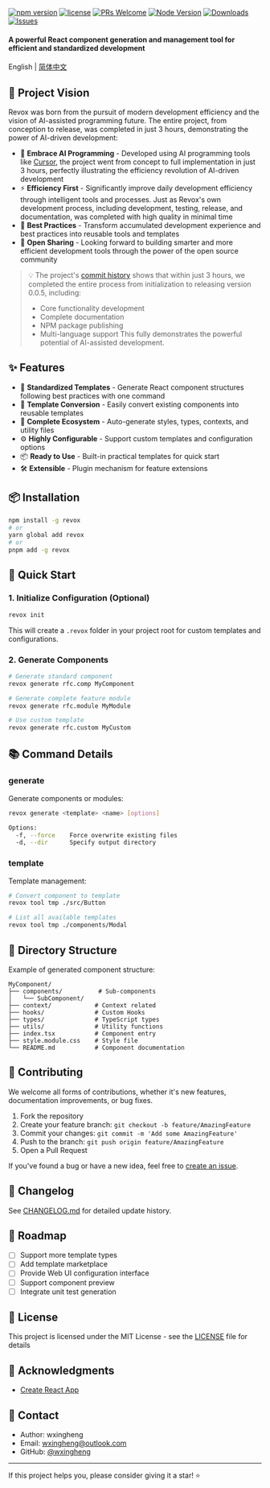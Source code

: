 [![npm version](https://img.shields.io/npm/v/revox.svg)](https://www.npmjs.com/package/revox)
[![license](https://img.shields.io/npm/l/revox.svg)](https://github.com/wxingheng/revox/blob/main/LICENSE)
[![PRs Welcome](https://img.shields.io/badge/PRs-welcome-brightgreen.svg)](#contributing)
[![Node Version](https://img.shields.io/node/v/revox.svg)](https://nodejs.org)
[![Downloads](https://img.shields.io/npm/dm/revox.svg)](https://www.npmjs.com/package/revox)
[![Issues](https://img.shields.io/github/issues/wxingheng/revox.svg)](https://github.com/wxingheng/revox/issues)

<h4>A powerful React component generation and management tool for efficient and standardized development</h4>

English | [简体中文](./README.md)

</div>

## 🎯 Project Vision

Revox was born from the pursuit of modern development efficiency and the vision of AI-assisted programming future. The entire project, from conception to release, was completed in just 3 hours, demonstrating the power of AI-driven development:

- 🤖 **Embrace AI Programming** - Developed using AI programming tools like [Cursor](https://www.cursor.com/), the project went from concept to full implementation in just 3 hours, perfectly illustrating the efficiency revolution of AI-driven development
- ⚡️ **Efficiency First** - Significantly improve daily development efficiency through intelligent tools and processes. Just as Revox's own development process, including development, testing, release, and documentation, was completed with high quality in minimal time
- 🎨 **Best Practices** - Transform accumulated development experience and best practices into reusable tools and templates
- 🌟 **Open Sharing** - Looking forward to building smarter and more efficient development tools through the power of the open source community

> 💡 The project's [commit history](https://github.com/wxingheng/revox/commits/main/) shows that within just 3 hours, we completed the entire process from initialization to releasing version 0.0.5, including:
> - Core functionality development
> - Complete documentation
> - NPM package publishing
> - Multi-language support
> This fully demonstrates the powerful potential of AI-assisted development.

## ✨ Features

- 🎯 **Standardized Templates** - Generate React component structures following best practices with one command
- 🔄 **Template Conversion** - Easily convert existing components into reusable templates
- 🎨 **Complete Ecosystem** - Auto-generate styles, types, contexts, and utility files
- ⚙️ **Highly Configurable** - Support custom templates and configuration options
- 📦 **Ready to Use** - Built-in practical templates for quick start
- 🛠 **Extensible** - Plugin mechanism for feature extensions


## 📦 Installation

```bash
npm install -g revox
# or
yarn global add revox
# or
pnpm add -g revox
```

## 🚀 Quick Start

### 1. Initialize Configuration (Optional)

```bash
revox init
```

This will create a `.revox` folder in your project root for custom templates and configurations.

### 2. Generate Components

```bash
# Generate standard component
revox generate rfc.comp MyComponent

# Generate complete feature module
revox generate rfc.module MyModule

# Use custom template
revox generate rfc.custom MyCustom
```

## 📚 Command Details

### generate

Generate components or modules:

```bash
revox generate <template> <name> [options]

Options:
  -f, --force    Force overwrite existing files
  -d, --dir      Specify output directory
```

### template

Template management:

```bash
# Convert component to template
revox tool tmp ./src/Button

# List all available templates
revox tool tmp ./components/Modal
```

## 📁 Directory Structure

Example of generated component structure:

```
MyComponent/
├── components/          # Sub-components
│   └── SubComponent/     
├── context/            # Context related
├── hooks/              # Custom Hooks
├── types/              # TypeScript types
├── utils/              # Utility functions
├── index.tsx           # Component entry
├── style.module.css    # Style file
└── README.md           # Component documentation
```

## 🤝 Contributing

We welcome all forms of contributions, whether it's new features, documentation improvements, or bug fixes.

1. Fork the repository
2. Create your feature branch: `git checkout -b feature/AmazingFeature`
3. Commit your changes: `git commit -m 'Add some AmazingFeature'`
4. Push to the branch: `git push origin feature/AmazingFeature`
5. Open a Pull Request

If you've found a bug or have a new idea, feel free to [create an issue](https://github.com/wxingheng/revox/issues).

## 📝 Changelog

See [CHANGELOG.md](./CHANGELOG.md) for detailed update history.

## 🎯 Roadmap

- [ ] Support more template types
- [ ] Add template marketplace
- [ ] Provide Web UI configuration interface
- [ ] Support component preview
- [ ] Integrate unit test generation

## 📄 License

This project is licensed under the MIT License - see the [LICENSE](LICENSE) file for details

## 🙏 Acknowledgments

- [Create React App](https://github.com/facebook/create-react-app)

## 📮 Contact

- Author: wxingheng
- Email: [wxingheng@outlook.com](mailto:wxingheng@outlook.com)
- GitHub: [@wxingheng](https://github.com/wxingheng)

---

If this project helps you, please consider giving it a star! ⭐️ 

